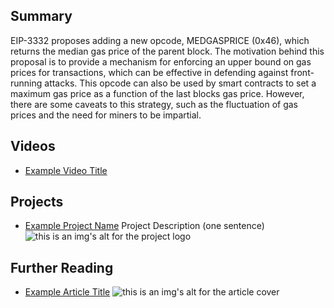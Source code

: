 ## Summary

EIP-3332 proposes adding a new opcode, MEDGASPRICE (0x46), which returns the median gas price of the parent block. The motivation behind this proposal is to provide a mechanism for enforcing an upper bound on gas prices for transactions, which can be effective in defending against front-running attacks. This opcode can also be used by smart contracts to set a maximum gas price as a function of the last blocks gas price. However, there are some caveats to this strategy, such as the fluctuation of gas prices and the need for miners to be impartial.

## Videos

- [Example Video Title](https://www.youtube.com/watch?v=TDGq4aeevgY)

## Projects

- [Example Project Name](https://xxxx.xxx/xxxxx) Project Description (one sentence) ![this is an img's alt for the project logo](https://xxxx.xxx/project-logo.xxx)

## Further Reading

- [Example Article Title](https://xxxx.xxx/xxxxx) ![this is an img's alt for the article cover](https://xxxx.xxx/article-cover.xxx)
